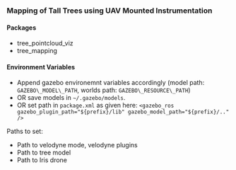 ### Mapping of Tall Trees using UAV Mounted Instrumentation

#### Packages
* tree\_pointcloud\_viz
* tree\_mapping

#### Environment Variables
* Append gazebo environemnt variables accordingly (model path: ```GAZEBO\_MODEL\_PATH```, worlds path: ```GAZEBO\_RESOURCE\_PATH```)
* OR save models in ```~/.gazebo/models```.
* OR set path in ```package.xml``` as given here: ```<gazebo_ros gazebo_plugin_path="${prefix}/lib" gazebo_model_path="${prefix}/.." />```

Paths to set:
* Path to velodyne mode, velodyne plugins
* Path to tree model
* Path to Iris drone
